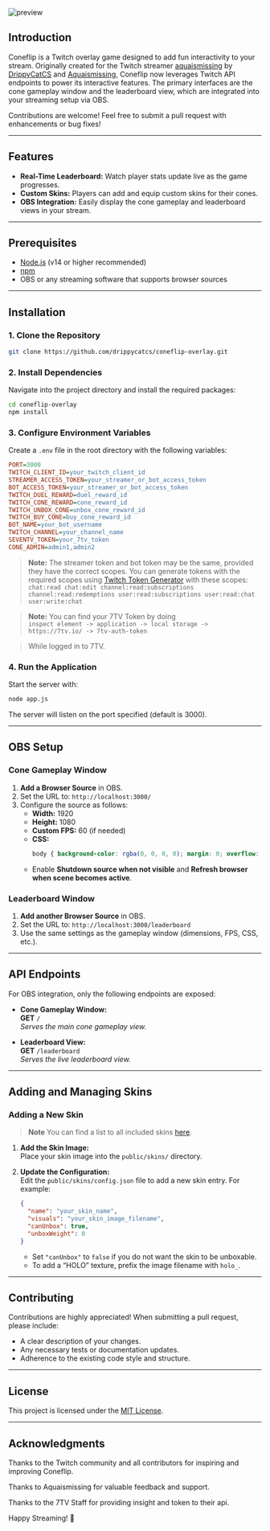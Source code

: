 

![preview](https://i.imgur.com/uU6fn2C.gif)

## Introduction

Coneflip is a Twitch overlay game designed to add fun interactivity to your stream. Originally created for the Twitch streamer [aquaismissing](https://www.twitch.tv/aquaismissing) by [DrippyCatCS](https://x.com/drippycatcs) and [Aquaismissing](https://x.com/aquaismissing), Coneflip now leverages Twitch API endpoints to power its interactive features. The primary interfaces are the cone gameplay window and the leaderboard view, which are integrated into your streaming setup via OBS.

Contributions are welcome! Feel free to submit a pull request with enhancements or bug fixes!

---

## Features

- **Real-Time Leaderboard:** Watch player stats update live as the game progresses.
- **Custom Skins:** Players can add and equip custom skins for their cones.
- **OBS Integration:** Easily display the cone gameplay and leaderboard views in your stream.

---

## Prerequisites

- [Node.js](https://nodejs.org/) (v14 or higher recommended)
- [npm](https://www.npmjs.com/)
- OBS or any streaming software that supports browser sources

---

## Installation

### 1. Clone the Repository

```bash
git clone https://github.com/drippycatcs/coneflip-overlay.git
```

### 2. Install Dependencies

Navigate into the project directory and install the required packages:

```bash
cd coneflip-overlay
npm install
```

### 3. Configure Environment Variables

Create a `.env` file in the root directory with the following variables:

```ini
PORT=3000
TWITCH_CLIENT_ID=your_twitch_client_id
STREAMER_ACCESS_TOKEN=your_streamer_or_bot_access_token
BOT_ACCESS_TOKEN=your_streamer_or_bot_access_token
TWITCH_DUEL_REWARD=duel_reward_id
TWITCH_CONE_REWARD=cone_reward_id
TWITCH_UNBOX_CONE=unbox_cone_reward_id
TWITCH_BUY_CONE=buy_cone_reward_id
BOT_NAME=your_bot_username
TWITCH_CHANNEL=your_channel_name
SEVENTV_TOKEN=your_7tv_token
CONE_ADMIN=admin1,admin2
```

> **Note:** The streamer token and bot token may be the same, provided they have the correct scopes. You can generate tokens with the required scopes using [Twitch Token Generator](https://twitchtokengenerator.com) with these scopes:  
> `chat:read chat:edit channel:read:subscriptions channel:read:redemptions user:read:subscriptions user:read:chat user:write:chat`


> **Note:** You can find your 7TV Token by doing  
> `inspect element -> application -> local storage -> https://7tv.io/ -> 7tv-auth-token`

> While logged in to 7TV.

### 4. Run the Application

Start the server with:

```bash
node app.js
```

The server will listen on the port specified (default is 3000).

---

## OBS Setup

### Cone Gameplay Window

1. **Add a Browser Source** in OBS.
2. Set the URL to: `http://localhost:3000/`
3. Configure the source as follows:
   - **Width:** 1920
   - **Height:** 1080
   - **Custom FPS:** 60 (if needed)
   - **CSS:** 
     ```css
     body { background-color: rgba(0, 0, 0, 0); margin: 0; overflow: hidden; }
     ```
   - Enable **Shutdown source when not visible** and **Refresh browser when scene becomes active**.

### Leaderboard Window

1. **Add another Browser Source** in OBS.
2. Set the URL to: `http://localhost:3000/leaderboard`
3. Use the same settings as the gameplay window (dimensions, FPS, CSS, etc.).

---

## API Endpoints

For OBS integration, only the following endpoints are exposed:

- **Cone Gameplay Window:**  
  **GET** `/`  
  *Serves the main cone gameplay view.*

- **Leaderboard View:**  
  **GET** `/leaderboard`  
  *Serves the live leaderboard view.*

---

## Adding and Managing Skins

### Adding a New Skin

> **Note**
> You can find a list to all included skins [here](https://drippycatcs.github.io/coneflip-overlay/commands#-cone-skins).

1. **Add the Skin Image:**  
   Place your skin image into the `public/skins/` directory.

2. **Update the Configuration:**  
   Edit the `public/skins/config.json` file to add a new skin entry. For example:

    ```json
    {
      "name": "your_skin_name",
      "visuals": "your_skin_image_filename",
      "canUnbox": true,
      "unboxWeight": 0
    }
    ```

   - Set `"canUnbox"` to `false` if you do not want the skin to be unboxable.
   - To add a “HOLO” texture, prefix the image filename with `holo_`.

---

## Contributing

Contributions are highly appreciated! When submitting a pull request, please include:
- A clear description of your changes.
- Any necessary tests or documentation updates.
- Adherence to the existing code style and structure.

---

## License

This project is licensed under the [MIT License](LICENSE).

---

## Acknowledgments

Thanks to the Twitch community and all contributors for inspiring and improving Coneflip.

Thanks to Aquaismissing for valuable feedback and support.

Thanks to the 7TV Staff for providing insight and token to their api.

Happy Streaming! 🎉
